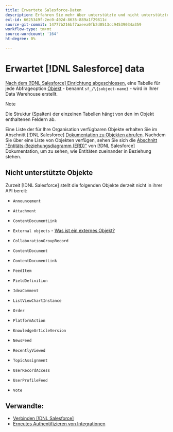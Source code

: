 ```yaml
---
title: Erwartete Salesforce-Daten
description: Erfahren Sie mehr über unterstützte und nicht unterstützte Objekte in Salesforce-Daten.
exl-id: 6625349f-2ec0-402d-8635-889a1f29811c
source-git-commit: 14777b216bf7aaeea0fb2d0513cc94539034a359
workflow-type: tm+mt
source-wordcount: '164'
ht-degree: 0%

---
```


# Erwartet [!DNL Salesforce] data

[Nach dem [!DNL Salesforce] Einrichtung abgeschlossen](../integrations/salesforce.md), eine Tabelle für jede Abfrageoption [Objekt](https://developer.salesforce.com/docs/atlas.en-us.object_reference.meta/object_reference/sforce_api_objects_concepts.htm) - benannt `sf_/\{sobject-name}` - wird in Ihrer Data Warehouse erstellt.

>[!NOTE]
>
>Die Struktur (Spalten) der einzelnen Tabellen hängt von den im Objekt enthaltenen Feldern ab.

Eine Liste der für Ihre Organisation verfügbaren Objekte erhalten Sie im Abschnitt [!DNL Salesforce] [Dokumentation zu Objekten abrufen](https://developer.salesforce.com/docs/atlas.en-us.api_rest.meta/api_rest/dome_describeGlobal.htm). Nachdem Sie über eine Liste von Objekten verfügen, sehen Sie sich die [Abschnitt &quot;Entitäts-Beziehungsdiagramm (ERD)&quot;](https://developer.salesforce.com/docs/atlas.en-us.object_reference.meta/object_reference/sforce_api_erd_knowledge.htm) von [!DNL Salesforce] Dokumentation, um zu sehen, wie Entitäten zueinander in Beziehung stehen.

## Nicht unterstützte Objekte

Zurzeit [!DNL Salesforce] stellt die folgenden Objekte derzeit nicht in ihrer API bereit:

* `Announcement`
* `Attachment`
* `ContentDocumentLink`
* `External objects` - [Was ist ein externes Objekt?](https://developer.salesforce.com/docs/atlas.en-us.object_reference.meta/object_reference/sforce_api_objects_external_objects.htm)
* `CollaborationGroupRecord`
* `ContentDocument`
* `ContentDocumentLink`
* `FeedItem`
* `FieldDefinition`
* `IdeaComment`
* `ListViewChartInstance`
* `Order`
* `PlatformAction`

* `KnowledgeArticleVersion`
* `NewsFeed`
* `RecentlyViewed`
* `TopicAssignment`
* `UserRecordAccess`
* `UserProfileFeed`
* `Vote`

## Verwandte:

* [Verbinden [!DNL Salesforce]](../integrations/salesforce.md)
* [Erneutes Authentifizieren von Integrationen](https://experienceleague.adobe.com/docs/commerce-knowledge-base/kb/how-to/mbi-reauthenticating-integrations.html?lang=en)
